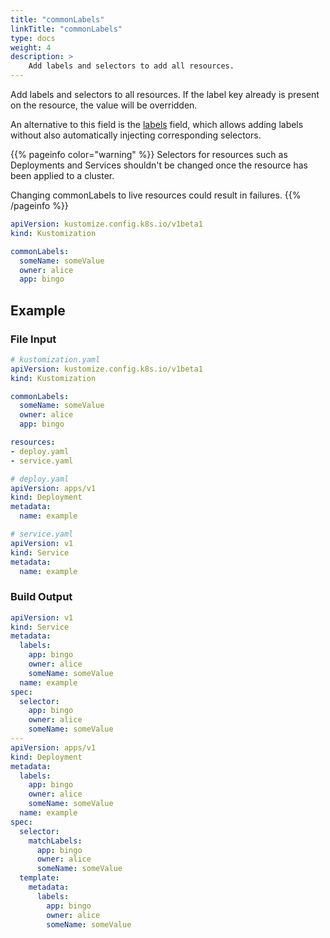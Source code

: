 ```yaml
---
title: "commonLabels"
linkTitle: "commonLabels"
type: docs
weight: 4
description: >
    Add labels and selectors to add all resources.
---
```


[labels]: /docs/reference/api/kustomization-file/labels/

Add labels and selectors to all resources.  If the label key already is present on the resource,
the value will be overridden.

An alternative to this field is the [labels] field, which allows adding labels without also automatically
injecting corresponding selectors.

{{% pageinfo color="warning" %}}
Selectors for resources such as Deployments and Services shouldn't be changed once the
resource has been applied to a cluster.

Changing commonLabels to live resources could result in failures.
{{% /pageinfo %}}

```yaml
apiVersion: kustomize.config.k8s.io/v1beta1
kind: Kustomization

commonLabels:
  someName: someValue
  owner: alice
  app: bingo
```

## Example

### File Input

```yaml
# kustomization.yaml
apiVersion: kustomize.config.k8s.io/v1beta1
kind: Kustomization

commonLabels:
  someName: someValue
  owner: alice
  app: bingo

resources:
- deploy.yaml
- service.yaml
```

```yaml
# deploy.yaml
apiVersion: apps/v1
kind: Deployment
metadata:
  name: example
```

```yaml
# service.yaml
apiVersion: v1
kind: Service
metadata:
  name: example
```

### Build Output

```yaml
apiVersion: v1
kind: Service
metadata:
  labels:
    app: bingo
    owner: alice
    someName: someValue
  name: example
spec:
  selector:
    app: bingo
    owner: alice
    someName: someValue
---
apiVersion: apps/v1
kind: Deployment
metadata:
  labels:
    app: bingo
    owner: alice
    someName: someValue
  name: example
spec:
  selector:
    matchLabels:
      app: bingo
      owner: alice
      someName: someValue
  template:
    metadata:
      labels:
        app: bingo
        owner: alice
        someName: someValue
```
